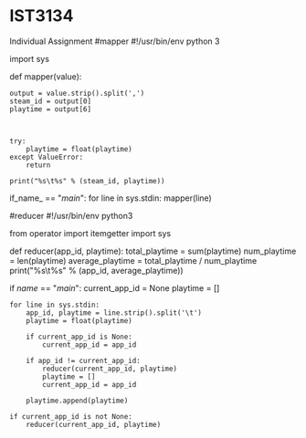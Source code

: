 # IST3134
Individual Assignment
#mapper
#!/usr/bin/env python 3

  

import sys 

  

def mapper(value): 

    output = value.strip().split(',') 
    steam_id = output[0] 
    playtime = output[6] 

  

    try: 
        playtime = float(playtime) 
    except ValueError: 
        return 

    print("%s\t%s" % (steam_id, playtime)) 

if_name_ == "_main_":
    for line in sys.stdin: 
    mapper(line)


#reducer
#!/usr/bin/env python3 

from operator import itemgetter
import sys

def reducer(app_id, playtime):
    total_playtime = sum(playtime)
    num_playtime = len(playtime)
    average_playtime = total_playtime / num_playtime
    print("%s\t%s" % (app_id, average_playtime))

if _name_ == "_main_":
    current_app_id = None
    playtime = []

    for line in sys.stdin:
        app_id, playtime = line.strip().split('\t')
        playtime = float(playtime)

        if current_app_id is None:
            current_app_id = app_id

        if app_id != current_app_id:
            reducer(current_app_id, playtime)
            playtime = []
            current_app_id = app_id

        playtime.append(playtime)

    if current_app_id is not None:
        reducer(current_app_id, playtime)
    
